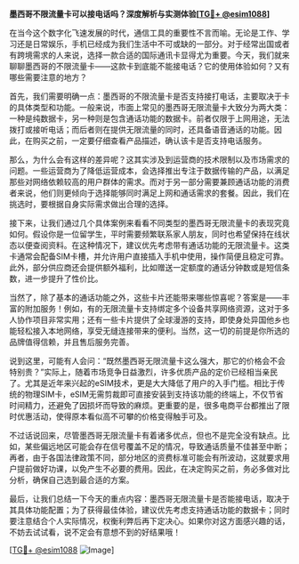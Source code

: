 **墨西哥不限流量卡可以接电话吗？深度解析与实测体验[[TG💪+ @esim1088](https://t.me/s/esim1088)]**

在当今这个数字化飞速发展的时代，通信工具的重要性不言而喻。无论是工作、学习还是日常娱乐，手机已经成为我们生活中不可或缺的一部分。对于经常出国或者有跨境需求的人来说，选择一款合适的国际通讯卡显得尤为重要。今天，我们就来聊聊墨西哥的不限流量卡——这款卡到底能不能接电话？它的使用体验如何？又有哪些需要注意的地方？

首先，我们需要明确一点：墨西哥的不限流量卡是否支持接打电话，主要取决于卡的具体类型和功能。一般来说，市面上常见的墨西哥无限流量卡大致分为两大类：一种是纯数据卡，另一种则是包含通话功能的数据卡。前者仅限于上网用途，无法拨打或接听电话；而后者则在提供无限流量的同时，还具备语音通话的功能。因此，在购买之前，一定要仔细查看产品描述，确认该卡是否支持电话服务。

那么，为什么会有这样的差异呢？这其实涉及到运营商的技术限制以及市场需求的问题。一些运营商为了降低运营成本，会选择推出专注于数据传输的产品，以满足那些对网络依赖较高的用户群体的需求。而对于另一部分需要兼顾通话功能的消费者来说，他们则更倾向于选择能够同时满足上网和通话需求的套餐。因此，我们在挑选时，要根据自身实际需求做出合理的选择。

接下来，让我们通过几个具体案例来看看不同类型的墨西哥无限流量卡的表现究竟如何。假设你是一位留学生，平时需要频繁联系家人朋友，同时也希望保持在线状态以便查阅资料。在这种情况下，建议优先考虑带有通话功能的无限流量卡。这类卡通常会配备SIM卡槽，并允许用户直接插入手机中使用，操作简便且稳定可靠。此外，部分供应商还会提供额外福利，比如赠送一定额度的通话分钟数或是短信条数，进一步提升了性价比。

当然了，除了基本的通话功能之外，这些卡片还能带来哪些惊喜呢？答案是——丰富的附加服务！例如，有的无限流量卡支持绑定多个设备共享网络资源，这对于多人协作项目非常实用；还有一些卡片提供了全球漫游的支持，即使身处异国他乡也能轻松接入本地网络，享受无缝连接带来的便利。当然，这一切的前提是你所选的品牌值得信赖，并且售后服务完善。

说到这里，可能有人会问：“既然墨西哥无限流量卡这么强大，那它的价格会不会特别贵？”实际上，随着市场竞争日益激烈，许多优质产品的定价已经相当亲民了。尤其是近年来兴起的eSIM技术，更是大大降低了用户的入手门槛。相比于传统的物理SIM卡，eSIM无需剪裁即可直接安装到支持该功能的终端上，不仅节省时间精力，还避免了因损坏而导致的麻烦。更重要的是，很多电商平台都推出了限时优惠活动，使得原本看似高不可攀的价格变得触手可及。

不过话说回来，尽管墨西哥无限流量卡有着诸多优点，但也不是完全没有缺点。比如，某些偏远地区可能会存在信号覆盖不足的情况，导致通话质量不佳甚至中断；再者，由于各国法律政策不同，部分地区的资费标准可能会有所波动，这就要求用户提前做好功课，以免产生不必要的费用。因此，在决定购买之前，务必多做对比分析，确保自己选到最合适的方案。

最后，让我们总结一下今天的重点内容：墨西哥无限流量卡是否能接电话，取决于其具体功能配置；为了获得最佳体验，建议优先考虑支持通话功能的数据卡；同时要注意结合个人实际情况，权衡利弊后再下定决心。如果你对这方面感兴趣的话，不妨去试试看，说不定会有意想不到的好结果哦！

[[TG💪+ @esim1088](https://t.me/s/esim1088) ![Image](https://i.postimg.cc/4NQfJmqS/Snipaste-2025-05-13-00-14-12.png)]